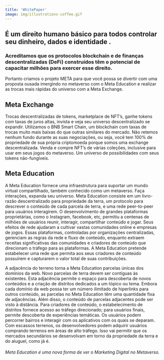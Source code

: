 ```yaml
---
title: 'WhitePaper'
image: img/illustrations-coffee.gif
---
```

## É um direito humano básico para todos controlar seu dinheiro, dados e identidade .


### Acreditamos que os protocolos blockchain e de finanças descentralizadas (DeFi) construídos têm o potencial de capacitar milhões para exercer esse direito.

 Portanto criamos o projeto META para que você possa se divertir com uma proposta ousada imergindo no metaverso com o Meta Education e realizar as trocas mais rápidas do universo com a Meta Exchange.



## Meta Exchange
Trocas descentralizadas de tokens, marketplace de NFT’s, ganhe tokens com taxas de juros altas, invista e veja seu universo descentralizado se expandir.
Utilizamos o BNB Smart Chain, um blockchain com taxas de trocas muito mais baixas do que outras similares do mercado.
Não retemos nenhum fundo durante as suas negociações, ou seja, você tem 100% de propriedade de sua própria criptomoeda porque somos uma exchange descentralizada.
Venda e compre NFT’s de várias coleções, inclusive para usar em seus jogos do metaverso. Um universo de possibilidades com seus tokens não-fungíveis. 


## Meta Education

A Meta Education fornece uma infraestrutura para suportar um mundo virtual compartilhado, também conhecido como um metaverso.
Faça interações, expanda seu universo.
Meta Education consiste em um livro-razão descentralizado para propriedade da terra, um protocolo para descrever o conteúdo de cada parcela de terra, e uma rede peer-to-peer para usuários interagirem.
O desenvolvimento de grandes plataformas proprietárias, como o Instagram, facebook, etc, permitiu a centenas de milhões de usuários reunir, interagir, compartilhar conteúdo e jogar. Seus efeitos de rede ajudaram a cultivar vastas comunidades online e empresas de jogos.
Essas plataformas, controladas por organizações centralizadas, gerenciam as regras da rede e fluxo de conteúdo, enquanto extraem receitas significativas das comunidades e
criadores de conteúdo que direcionam o tráfego para as plataformas. 
A Meta Education pretende estabelecer uma rede que permita aos seus criadores de conteúdo possuírem e capturarem o valor total de suas contribuições.

A adjacência do terreno torna a Meta Education parcelas únicas dos domínios da web. Novo
parcelas de terra devem ser contíguas às existentes. Esta adjacência permite o espaço
para descoberta de novos conteúdos e a criação de distritos dedicados a um tópico ou
tema. Embora cada domínio da web possa ter um número ilimitado de hiperlinks para outros
conteúdo, as parcelas no Meta Education têm uma quantidade fixa de adjacências. Além disso, o conteúdo de parcelas adjacentes pode ser visto à distância. Para criadores de conteúdo, o estabelecimento de distritos fornece acesso ao tráfego direcionado; para usuários finais, permite descoberta de experiências temáticas. Os usuários podem percorrer bairros e interagir com os aplicativos com os quais se deparam.
Com escassos terrenos, os desenvolvedores podem adquirir usuários comprando terrenos em áreas de alto tráfego. Isso vai permitir que os mercados secundários se desenvolvam em torno da propriedade da terra e do aluguel, como já é.

###### Meta Education é uma nova forma de ver o Marketing Digital no Metaverso.



